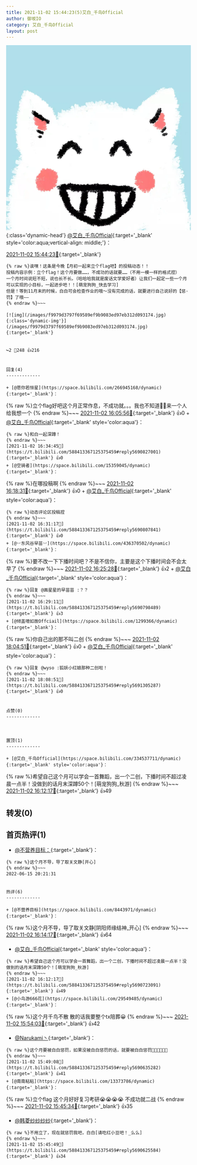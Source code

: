 ```yaml
---
title: 2021-11-02 15:44:23(5)艾白_千鸟Official
author: 御坂IO
category: 艾白_千鸟Official
layout: post
---
```


![img](/images/9ae8b9445fd0665cc014d9080156a45271be73c6.jpg){:class='dynamic-head'}
[@艾白_千鸟Official](https://space.bilibili.com/334537711/dynamic){:target='_blank' style='color:aqua;vertical-align: middle;'}：

[2021-11-02 15:44:23🔗](https://t.bilibili.com/588413367125375459){:target='_blank'}

~~~
{% raw %}诶嘿！这条是今晚【月初一起来立个flag吧】的投稿动态！！
投稿内容示例：立个flag！这个月要做……，不成功的话就要……（不用一模一样的格式捏）
一个月时间说短不短，说也长不长。（哈哈哈我就是废话文学爱好者）让我们一起定一些一个月可以实现的小目标，一起进步吧！！[萌宠狗狗_快去学习]
但是！等到11月末的时候，白白可会检查作业的哦～没有完成的话，就要进行自己说好的【惩·罚】了哦——
{% endraw %}~~~

[![img](/images/f9979d3797f69589ef9b9083ed97eb312d093174.jpg){:class='dynamic-img'}](/images/f9979d3797f69589ef9b9083ed97eb312d093174.jpg){:target='_blank'}


↪️2 💬248 👍216


回复(4)
-------------

+ [@愿你若恒星](https://space.bilibili.com/266945168/dynamic){:target='_blank'}：
~~~
{% raw %}立个flag好吧这个月正常作息，不成功就。。。我也不知道👀👀来一个人给我想一个
{% endraw %}~~~
[2021-11-02 16:05:56🔗](https://t.bilibili.com/588413367125375459#reply5690697562){:target='_blank'} 👍0
    + [@艾白_千鸟Official](https://space.bilibili.com/334537711/dynamic){:target='_blank' style='color:aqua'}：
~~~
{% raw %}和白一起深蹲！
{% endraw %}~~~
[2021-11-02 16:34:45🔗](https://t.bilibili.com/588413367125375459#reply5690827001){:target='_blank'} 👍0
+ [@空骑者](https://space.bilibili.com/15359045/dynamic){:target='_blank'}：
~~~
{% raw %}在哪投稿啊
{% endraw %}~~~
[2021-11-02 16:18:31🔗](https://t.bilibili.com/588413367125375459#reply5690755066){:target='_blank'} 👍0
    + [@艾白_千鸟Official](https://space.bilibili.com/334537711/dynamic){:target='_blank' style='color:aqua'}：
~~~
{% raw %}动态评论区投稿捏
{% endraw %}~~~
[2021-11-02 16:31:17🔗](https://t.bilibili.com/588413367125375459#reply5690807841){:target='_blank'} 👍0
+ [@丷东风谷早苗丷](https://space.bilibili.com/436370502/dynamic){:target='_blank'}：
~~~
{% raw %}要不改一下下播时间吧？不是不信你，主要是这个下播时间会不会太早了
{% endraw %}~~~
[2021-11-02 16:25:28🔗](https://t.bilibili.com/588413367125375459#reply5690785033){:target='_blank'} 👍2
    + [@艾白_千鸟Official](https://space.bilibili.com/334537711/dynamic){:target='_blank' style='color:aqua'}：
~~~
{% raw %}回复 @画星星的早苗苗 :？？
{% endraw %}~~~
[2021-11-02 16:29:11🔗](https://t.bilibili.com/588413367125375459#reply5690798489){:target='_blank'} 👍3
+ [@倾盖噫如故Offciail](https://space.bilibili.com/1299366/dynamic){:target='_blank'}：
~~~
{% raw %}你自己出的那不叫二创
{% endraw %}~~~
[2021-11-02 18:04:51🔗](https://t.bilibili.com/588413367125375459#reply5691277171){:target='_blank'} 👍0
    + [@艾白_千鸟Official](https://space.bilibili.com/334537711/dynamic){:target='_blank' style='color:aqua'}：
~~~
{% raw %}回复 @wyso :狐妖小红娘那种二创啦！
{% endraw %}~~~
[2021-11-02 18:08:51🔗](https://t.bilibili.com/588413367125375459#reply5691305287){:target='_blank'} 👍0


点赞(0)
-------------



置顶(1)
-------------

+ [@艾白_千鸟Official](https://space.bilibili.com/334537711/dynamic){:target='_blank' style='color:aqua'}：
~~~
{% raw %}希望自己这个月可以学会一首舞蹈，出一个二创，下播时间不超过凌晨一点半！没做到的话月末深蹲50个！[萌宠狗狗_秋游]
{% endraw %}~~~
[2021-11-02 16:12:17🔗](https://t.bilibili.com/588413367125375459#reply5690723091){:target='_blank'} 👍49


转发(0)
-------------



首页热评(1)
-------------

+ [@不营养目标：](https://space.bilibili.com/8443971/dynamic){:target='_blank'}：
~~~
{% raw %}这个月不导，导了取关文静[开心]
{% endraw %}~~~
2022-06-15 20:21:31


热评(6)
-------------

+ [@不营养目标](https://space.bilibili.com/8443971/dynamic){:target='_blank'}：
~~~
{% raw %}这个月不导，导了取关文静[阴阳师缘结神_开心]
{% endraw %}~~~
[2021-11-02 16:14:17🔗](https://t.bilibili.com/588413367125375459#reply5690736001){:target='_blank'} 👍64
+ [@艾白_千鸟Official](https://space.bilibili.com/334537711/dynamic){:target='_blank' style='color:aqua'}：
~~~
{% raw %}希望自己这个月可以学会一首舞蹈，出一个二创，下播时间不超过凌晨一点半！没做到的话月末深蹲50个！[萌宠狗狗_秋游]
{% endraw %}~~~
[2021-11-02 16:12:17🔗](https://t.bilibili.com/588413367125375459#reply5690723091){:target='_blank'} 👍49
+ [@小鸟游666花](https://space.bilibili.com/29549485/dynamic){:target='_blank'}：
~~~
{% raw %}这个月千鸟不散 散的话我要整个tx陪葬😀
{% endraw %}~~~
[2021-11-02 15:54:03🔗](https://t.bilibili.com/588413367125375459#reply5690656410){:target='_blank'} 👍42
+ [@Narukami丶](https://space.bilibili.com/11762702/dynamic){:target='_blank'}：
~~~
{% raw %}这个月要被白白惩罚，如果没被白白惩罚的话，就要被白白惩罚🤤🤤🤤🥵🥵🥵
{% endraw %}~~~
[2021-11-02 15:49:08🔗](https://t.bilibili.com/588413367125375459#reply5690635282){:target='_blank'} 👍41
+ [@南南粘粘](https://space.bilibili.com/13373786/dynamic){:target='_blank'}：
~~~
{% raw %}立个flag 这个月好好复习考研😭😭😭😭 不成功就二战
{% endraw %}~~~
[2021-11-02 15:45:34🔗](https://t.bilibili.com/588413367125375459#reply5690625256){:target='_blank'} 👍35
+ [@韩菱纱纱纱纱](https://space.bilibili.com/35436893/dynamic){:target='_blank'}：
~~~
{% raw %}不用立了，现在就惩罚我吧，白白[请吃红小豆吧！_么么]
{% endraw %}~~~
[2021-11-02 15:45:49🔗](https://t.bilibili.com/588413367125375459#reply5690625584){:target='_blank'} 👍34


